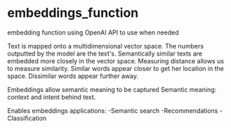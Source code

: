 # embeddings_function
embedding function using OpenAI API to use when needed

Text is mapped onto a multidimensional vector space.
The numbers outputted by the model are the text's. 
Semantically similar texts are embedded more closely in the vector space.
Measuring distance allows us to measure similarity.
Similar words appear closer to get her location in the space. 
Dissimilar words appear further away.

Embeddings allow semantic meaning to be captured 
Semantic meaning: context and intent behind text.

Enables embeddings applications: 
-Semantic search 
-Recommendations 
-Classification
